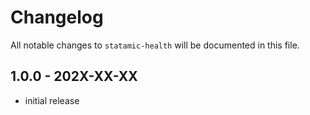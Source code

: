 # Changelog

All notable changes to `statamic-health` will be documented in this file.

## 1.0.0 - 202X-XX-XX

- initial release
